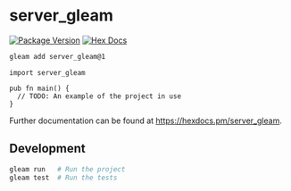 # server_gleam

[![Package Version](https://img.shields.io/hexpm/v/server_gleam)](https://hex.pm/packages/server_gleam)
[![Hex Docs](https://img.shields.io/badge/hex-docs-ffaff3)](https://hexdocs.pm/server_gleam/)

```sh
gleam add server_gleam@1
```
```gleam
import server_gleam

pub fn main() {
  // TODO: An example of the project in use
}
```

Further documentation can be found at <https://hexdocs.pm/server_gleam>.

## Development

```sh
gleam run   # Run the project
gleam test  # Run the tests
```
